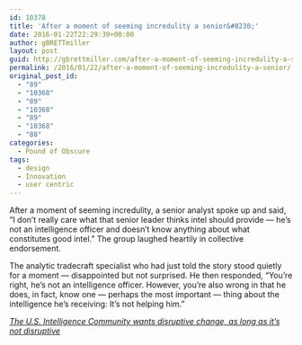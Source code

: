 ```yaml
---
id: 10378
title: 'After a moment of seeming incredulity a senior&#8230;'
date: 2016-01-22T22:29:39+00:00
author: gBRETTmiller
layout: post
guid: http://gbrettmiller.com/after-a-moment-of-seeming-incredulity-a-senior/
permalink: /2016/01/22/after-a-moment-of-seeming-incredulity-a-senior/
original_post_id:
  - "89"
  - "10368"
  - "89"
  - "10368"
  - "89"
  - "10368"
  - "88"
categories:
  - Pound of Obscure
tags:
  - design
  - Innovation
  - user centric
---
```

After a moment of seeming incredulity, a senior analyst spoke up and said, “I don’t really care what that senior leader thinks intel should provide — he’s not an intelligence officer and doesn’t know anything about what constitutes good intel.” The group laughed heartily in collective endorsement.

The analytic tradecraft specialist who had just told the story stood quietly for a moment — disappointed but not surprised. He then responded, “You’re right, he’s not an intelligence officer. However, you’re also wrong in that he does, in fact, know one — perhaps the most important — thing about the intelligence he’s receiving: It’s not helping him.”

<cite><a href="http://warontherocks.com/2016/01/the-u-s-intelligence-community-wants-disruptive-change-as-long-as-its-not-disruptive/">The U.S. Intelligence Community wants disruptive change, as long as it&#8217;s not disruptive</a></cite>